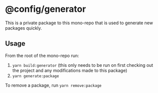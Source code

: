 # @config/generator

This is a private package to this mono-repo that is used to generate new packages quickly.

## Usage

From the root of the mono-repo run:

1. `yarn build:generator` (this only needs to be run on first checking out the project and any modifications made to this package)
1. `yarn generate:package`

To remove a package, run `yarn remove:package`
